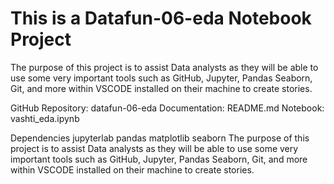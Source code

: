 # This is a Datafun-06-eda Notebook Project
The purpose of this project is to assist Data analysts as they will be able to use some very important tools such as GitHub, Jupyter, Pandas Seaborn, Git, and more within VSCODE installed on their machine to create stories.

GitHub Repository: datafun-06-eda
Documentation: README.md
Notebook: vashti_eda.ipynb

Dependencies
jupyterlab
pandas
matplotlib
seaborn
The purpose of this project is to assist Data analysts as they will be able to use some very important tools such as GitHub, Jupyter, Pandas Seaborn, Git, and more within VSCODE installed on their machine to create stories.


